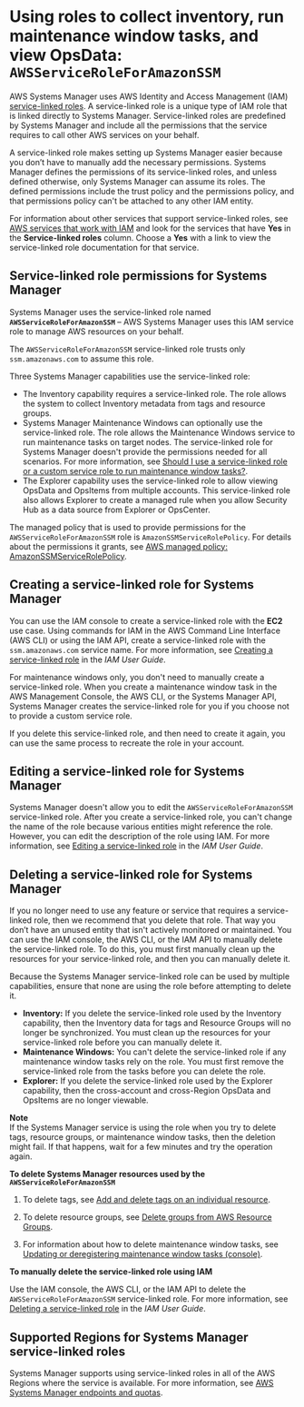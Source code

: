 # Using roles to collect inventory, run maintenance window tasks, and view OpsData: `AWSServiceRoleForAmazonSSM`<a name="using-service-linked-roles-service-action-1"></a>

AWS Systems Manager uses AWS Identity and Access Management \(IAM\) [service\-linked roles](https://docs.aws.amazon.com/IAM/latest/UserGuide/id_roles_terms-and-concepts.html#iam-term-service-linked-role)\. A service\-linked role is a unique type of IAM role that is linked directly to Systems Manager\. Service\-linked roles are predefined by Systems Manager and include all the permissions that the service requires to call other AWS services on your behalf\. 

A service\-linked role makes setting up Systems Manager easier because you don’t have to manually add the necessary permissions\. Systems Manager defines the permissions of its service\-linked roles, and unless defined otherwise, only Systems Manager can assume its roles\. The defined permissions include the trust policy and the permissions policy, and that permissions policy can't be attached to any other IAM entity\.

For information about other services that support service\-linked roles, see [AWS services that work with IAM](https://docs.aws.amazon.com/IAM/latest/UserGuide/reference_aws-services-that-work-with-iam.html) and look for the services that have **Yes** in the **Service\-linked roles** column\. Choose a **Yes** with a link to view the service\-linked role documentation for that service\.

## Service\-linked role permissions for Systems Manager<a name="service-linked-role-permissions-service-action-1"></a>

Systems Manager uses the service\-linked role named **`AWSServiceRoleForAmazonSSM`** – AWS Systems Manager uses this IAM service role to manage AWS resources on your behalf\.

The `AWSServiceRoleForAmazonSSM` service\-linked role trusts only `ssm.amazonaws.com` to assume this role\. 

Three Systems Manager capabilities use the service\-linked role:
+ The Inventory capability requires a service\-linked role\. The role allows the system to collect Inventory metadata from tags and resource groups\.
+ Systems Manager Maintenance Windows can optionally use the service\-linked role\. The role allows the Maintenance Windows service to run maintenance tasks on target nodes\. The service\-linked role for Systems Manager doesn't provide the permissions needed for all scenarios\. For more information, see [Should I use a service\-linked role or a custom service role to run maintenance window tasks?](sysman-maintenance-permissions.md#maintenance-window-tasks-service-role)\.
+ The Explorer capability uses the service\-linked role to allow viewing OpsData and OpsItems from multiple accounts\. This service\-linked role also allows Explorer to create a managed rule when you allow Security Hub as a data source from Explorer or OpsCenter\.

The managed policy that is used to provide permissions for the `AWSServiceRoleForAmazonSSM` role is `AmazonSSMServiceRolePolicy`\. For details about the permissions it grants, see [AWS managed policy: AmazonSSMServiceRolePolicy](security-iam-awsmanpol.md#security-iam-awsmanpol-AmazonSSMServiceRolePolicy)\.

## Creating a service\-linked role for Systems Manager<a name="create-service-linked-role-service-action-1"></a>

You can use the IAM console to create a service\-linked role with the **EC2** use case\. Using commands for IAM in the AWS Command Line Interface \(AWS CLI\) or using the IAM API, create a service\-linked role with the `ssm.amazonaws.com` service name\. For more information, see [Creating a service\-linked role](https://docs.aws.amazon.com/IAM/latest/UserGuide/using-service-linked-roles.html#create-service-linked-role) in the *IAM User Guide*\.

For maintenance windows only, you don't need to manually create a service\-linked role\. When you create a maintenance window task in the AWS Management Console, the AWS CLI, or the Systems Manager API, Systems Manager creates the service\-linked role for you if you choose not to provide a custom service role\.

If you delete this service\-linked role, and then need to create it again, you can use the same process to recreate the role in your account\. 

## Editing a service\-linked role for Systems Manager<a name="edit-service-linked-role-service-action-1"></a>

Systems Manager doesn't allow you to edit the `AWSServiceRoleForAmazonSSM` service\-linked role\. After you create a service\-linked role, you can't change the name of the role because various entities might reference the role\. However, you can edit the description of the role using IAM\. For more information, see [Editing a service\-linked role](https://docs.aws.amazon.com/IAM/latest/UserGuide/using-service-linked-roles.html#edit-service-linked-role) in the *IAM User Guide*\.

## Deleting a service\-linked role for Systems Manager<a name="delete-service-linked-role-service-action-1"></a>

If you no longer need to use any feature or service that requires a service\-linked role, then we recommend that you delete that role\. That way you don’t have an unused entity that isn't actively monitored or maintained\. You can use the IAM console, the AWS CLI, or the IAM API to manually delete the service\-linked role\. To do this, you must first manually clean up the resources for your service\-linked role, and then you can manually delete it\.

Because the Systems Manager service\-linked role can be used by multiple capabilities, ensure that none are using the role before attempting to delete it\.
+ **Inventory:** If you delete the service\-linked role used by the Inventory capability, then the Inventory data for tags and Resource Groups will no longer be synchronized\. You must clean up the resources for your service\-linked role before you can manually delete it\.
+ **Maintenance Windows:** You can't delete the service\-linked role if any maintenance window tasks rely on the role\. You must first remove the service\-linked role from the tasks before you can delete the role\. 
+ **Explorer:** If you delete the service\-linked role used by the Explorer capability, then the cross\-account and cross\-Region OpsData and OpsItems are no longer viewable\. 

**Note**  
If the Systems Manager service is using the role when you try to delete tags, resource groups, or maintenance window tasks, then the deletion might fail\. If that happens, wait for a few minutes and try the operation again\.

**To delete Systems Manager resources used by the `AWSServiceRoleForAmazonSSM`**

1. To delete tags, see [Add and delete tags on an individual resource](https://docs.aws.amazon.com/AWSEC2/latest/UserGuide/Using_Tags.html#adding-or-deleting-tags)\.

1. To delete resource groups, see [Delete groups from AWS Resource Groups](https://docs.aws.amazon.com/ARG/latest/userguide/deleting-resource-groups.html)\.

1. For information about how to delete maintenance window tasks, see [Updating or deregistering maintenance window tasks \(console\)](sysman-maintenance-update.md#sysman-maintenance-update-tasks)\.

**To manually delete the service\-linked role using IAM**

Use the IAM console, the AWS CLI, or the IAM API to delete the `AWSServiceRoleForAmazonSSM` service\-linked role\. For more information, see [Deleting a service\-linked role](https://docs.aws.amazon.com/IAM/latest/UserGuide/using-service-linked-roles.html#delete-service-linked-role) in the *IAM User Guide*\.

## Supported Regions for Systems Manager service\-linked roles<a name="slr-regions-service-action-1"></a>

Systems Manager supports using service\-linked roles in all of the AWS Regions where the service is available\. For more information, see [AWS Systems Manager endpoints and quotas](https://docs.aws.amazon.com/general/latest/gr/ssm.html)\.